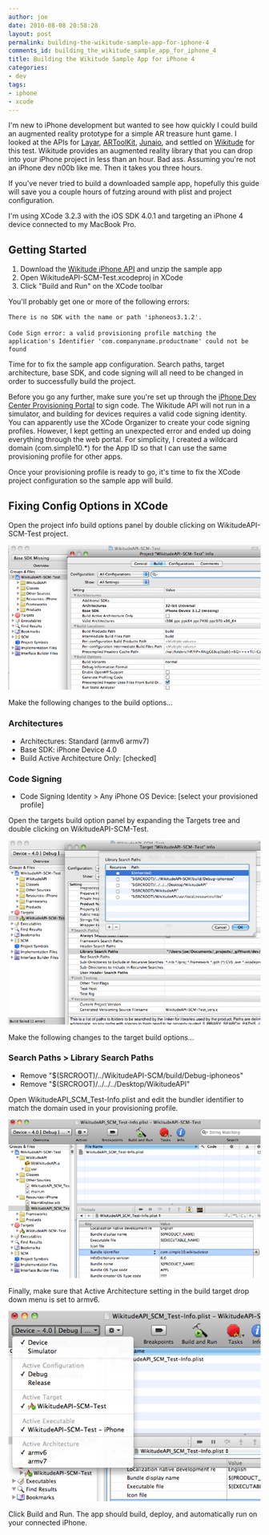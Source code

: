 ```yaml
---
author: joe
date: 2010-08-08 20:58:28
layout: post
permalink: building-the-wikitude-sample-app-for-iphone-4
comments_id: building_the_wikitude_sample_app_for_iphone_4
title: Building the Wikitude Sample App for iPhone 4
categories:
- dev
tags:
- iphone
- xcode
---
```


I'm new to iPhone development but wanted to see how quickly I could build an augmented reality prototype for a simple AR treasure hunt game. I looked at the APIs for [Layar](http://site.layar.com/create/platform-overview/), [ARToolKit](http://artoolworks.com/Home.html), [Junaio](http://www.junaio.com/), and settled on [Wikitude](http://www.wikitude.org/enwikitude-iphone-api) for this test. Wikitude provides an augmented reality library that you can drop into your iPhone project in less than an hour. Bad ass. Assuming you're not an iPhone dev n00b like me. Then it takes you three hours.

If you've never tried to build a downloaded sample app, hopefully this guide will save you a couple hours of futzing around with plist and project configuration.

I'm using XCode 3.2.3 with the iOS SDK 4.0.1 and targeting an iPhone 4 device connected to my MacBook Pro.

## Getting Started

1. Download the [Wikitude iPhone API](http://www.wikitude.org/developers) and unzip the sample app
2. Open WikitudeAPI-SCM-Test.xcodeproj in XCode
3. Click "Build and Run" on the XCode toolbar

You'll probably get one or more of the following errors:

```text
There is no SDK with the name or path 'iphoneos3.1.2'.

Code Sign error: a valid provisioning profile matching the application's Identifier 'com.companyname.productname' could not be found
```

Time for to fix the sample app configuration. Search paths, target architecture, base SDK, and code signing will all need to be changed in order to successfully build the project.

Before you go any further, make sure you're set up through the [iPhone Dev Center Provisioning Portal](https://developer.apple.com/iphone/manage/overview/index.action) to sign code. The Wikitude API will not run in a simulator, and building for devices requires a valid code signing identity. You can apparently use the XCode Organizer to create your code signing profiles. However, I kept getting an unexpected error and ended up doing everything through the web portal. For simplicity, I created a wildcard domain (com.simple10.*) for the App ID so that I can use the same provisioning profile for other apps.

Once your provisioning profile is ready to go, it's time to fix the XCode project configuration so the sample app will build.

## Fixing Config Options in XCode

Open the project info build options panel by double clicking on WikitudeAPI-SCM-Test project.

[![Wikitude Sample App Configuration](/images/posts/wikitude_sample_config_screen1.png)](/images/posts/wikitude_sample_config_screen1.png)

Make the following changes to the build options...

### Architectures

* Architectures: Standard (armv6 armv7)
* Base SDK: iPhone Device 4.0
* Build Active Architecture Only: [checked]


### Code Signing

* Code Signing Identity > Any iPhone OS Device: [select your provisioned profile]

Open the targets build option panel by expanding the Targets tree and double clicking on WikitudeAPI-SCM-Test.

[![Wikitude Sample App Config Screen 2](/images/posts/wikitude_sample_config_screen2.png)](/images/posts/wikitude_sample_config_screen2.png)

Make the following changes to the target build options...

### Search Paths > Library Search Paths

* Remove "$(SRCROOT)/../WikitudeAPI-SCM/build/Debug-iphoneos"
* Remove "$(SRCROOT)/../../../Desktop/WikitudeAPI"


Open WikitudeAPI_SCM_Test-Info.plist and edit the bundler identifier to match the domain used in your provisioning profile.

[![Wikitude Sample App Screen 3](/images/posts/wikitude_sample_config_screen3.png)](/images/posts/wikitude_sample_config_screen3.png)

Finally, make sure that Active Architecture setting in the build target drop down menu is set to armv6.

[![Wikitude Sample App Screen 4](/images/posts/wikitude_sample_config_screen4.png)](/images/posts/wikitude_sample_config_screen4.png)

Click Build and Run. The app should build, deploy, and automatically run on your connected iPhone.

